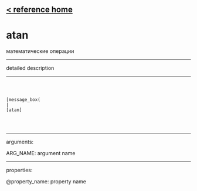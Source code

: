 [< reference home](ceammc_lib.html)
---

# atan


математические операции

---

detailed description
<br>


---


```



[message_box(                                 
|
[atan]


            
```

---
arguments:

ARG_NAME: argument name<br>

---
properties:

@property_name: property name<br>

